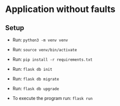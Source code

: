 # Application without faults

## Setup

* Run: `python3 -m venv venv`
* Run: `source venv/bin/activate` 
* Run: `pip install -r requirements.txt`
* Run: `flask db init`
* Run: `flask db migrate`
* Run: `flask db upgrade`

* To execute the program run: `flask run`

